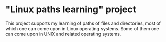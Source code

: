 # "Linux paths learning" project

This project supports my learning of paths of files and directories, most of which one can come upon in Linux operating systems. Some of them one can come upon in UNIX and related operating systems.
